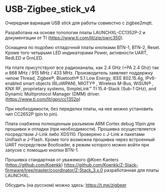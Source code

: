 # USB-Zigbee_stick_v4

Очередная вариация USB stick для работы совместно с zigbee2mqtt.

Разработана на основе топологии платы LAUNCHXL-CC1352P-2 и документации от TI (https://www.ti.com/lit/zip/swrc350). 

Оснащена по подобию отладочной платы кнопками BTN-1, BTN-2, Reset. 
Кроме того четырьмя LED индикаторами Power, активности UART, RedLED и GrnLED. 


На плате присутствуют все радиоканалы, как 2.4 GHz (+PA 2.4 Ghz) так и 868 MHz / 915 MHz / 433 MHz.
Производитель заявляет поддержку чипом Thread, Zigbee®, Bluetooth® 5.1 Low Energy, IEEE 802.15.4g, IPv6-enabled smart objects (6LoWPAN), MIOTY® , Wireless M-Bus, WiSUN® , KNX RF, proprietary systems, SimpleLink™ TI 15.4-Stack (Sub-1 GHz), and Dynamic Multiprotocol Manager (DMM) driver. (https://www.ti.com/lit/gpn/cc1352p)

При необходимости, без переделки платы, на нее можно установить чип CC2652P (pin to pin).

Плата снабжена полноценным разъемом ARM Cortex debug 10pin для прошивки и отладки (при необходимости).
Прошивка осуществляется посредством J-Link либо XDS110. Проверено с J-Link и пакетами Uniflash и J-Flash.
Кроме того возможна прошивка через встроенный UART посредством Bootloader, в режим которого можно войти при запуске с помощью кнопки BTN-1.

Прошивка стандартная от уважемого @Koen Kanters (https://github.com/Koenkk) https://github.com/Koenkk/Z-Stack-firmware/tree/master/coordinator/Z-Stack_3.x.0
разработанная для платы LAUNCHXL. 
 
Обсудить (на русском) можно здесь: https://t.me/zigbeer

